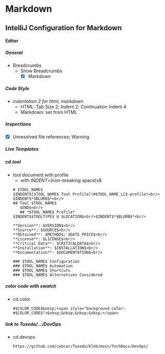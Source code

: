 # Markdown

## IntelliJ Configuration for Markdown

#### Editor
##### General
- Breadcrumbs
  - Show Breadcrumbs
    - [x] Markdown

##### Code Style
- *indentation 2 for html, markdown*
  - HTML: Tab Size 2; Indent 2; Continuation Indent 4
  - Markdown: set from HTML

##### Inspections
- [x] Unresolved file references; Warning

##### Live Templates
##### cd.tool
- tool document with profile
  - with $INDENT$=(non-breaking space)x8
  ```plaintext
  # $TOOL_NAME$
  $INDENT$[$TOOL_NAME$ Tool Profile](#$TOOL_NAME_LC$-profile)<br/>
  $INDENT$*$BLURB$*<br/>
  ## Tool $TOOL_NAME$
     $END$<br/>
     ## *$TOOL_NAME$ Profile*
  $INDENT$$TOOLTYPE$ @ $LOCATION$<br/>$INDENT$*$BLURB$*<br/>
  
  **Version**: $VERSION$<br/>
  **Source**: $SOURCE$<br/>
  **Obtained**: $METHOD$; $DATE_PRICE$<br/>
  **License**: $LICENSE$<br/>
  **Critical Data**: $CRITICALDATA$<br/>
  **Installation**: $INSTALLATION$<br/>
  **Documentation**: $DOCUMENTATION$<br/>
  
  ### $TOOL_NAME$ Configuration
  ### $TOOL_NAME$ Automation
  ### $TOOL_NAME$ Shortcuts
  ### $TOOL_NAME$ Alternatives Considered
  ```

##### color code with swatch
- cd.color
  ```plaintext
  #$COLOR_CODE$&nbsp;<span style="background-color: #$COLOR_CODE$">&nbsp;&nbsp;&nbsp;&nbsp;</span>
  ```

##### link to Tuxedo/.../DevOps
- cd.devops
  ```plaintext
  https://github.com/cebcar/Tuxedo/blob/main/TechDocs/DevOps/
  ```
